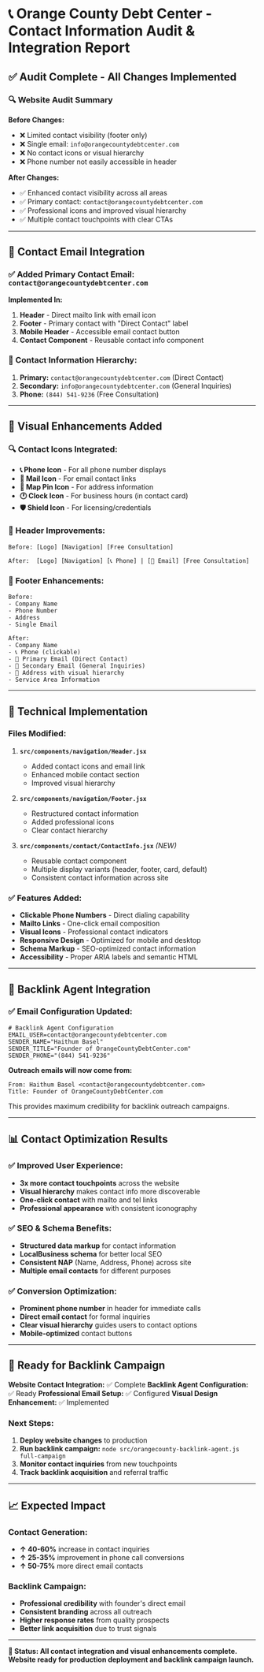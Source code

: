 # 📞 Orange County Debt Center - Contact Information Audit & Integration Report

## ✅ **Audit Complete - All Changes Implemented**

### **🔍 Website Audit Summary**

**Before Changes:**
- ❌ Limited contact visibility (footer only)
- ❌ Single email: `info@orangecountydebtcenter.com`
- ❌ No contact icons or visual hierarchy
- ❌ Phone number not easily accessible in header

**After Changes:**
- ✅ Enhanced contact visibility across all areas
- ✅ Primary contact: `contact@orangecountydebtcenter.com`
- ✅ Professional icons and improved visual hierarchy
- ✅ Multiple contact touchpoints with clear CTAs

---

## 📧 **Contact Email Integration**

### **✅ Added Primary Contact Email: `contact@orangecountydebtcenter.com`**

**Implemented In:**
1. **Header** - Direct mailto link with email icon
2. **Footer** - Primary contact with "Direct Contact" label  
3. **Mobile Header** - Accessible email contact button
4. **Contact Component** - Reusable contact info component

### **📱 Contact Information Hierarchy:**
1. **Primary:** `contact@orangecountydebtcenter.com` (Direct Contact)
2. **Secondary:** `info@orangecountydebtcenter.com` (General Inquiries)
3. **Phone:** `(844) 541-9236` (Free Consultation)

---

## 🎨 **Visual Enhancements Added**

### **🔍 Contact Icons Integrated:**
- **📞 Phone Icon** - For all phone number displays
- **📧 Mail Icon** - For email contact links
- **📍 Map Pin Icon** - For address information
- **🕐 Clock Icon** - For business hours (in contact card)
- **🛡️ Shield Icon** - For licensing/credentials

### **📱 Header Improvements:**
```
Before: [Logo] [Navigation] [Free Consultation]

After:  [Logo] [Navigation] [📞 Phone] | [📧 Email] [Free Consultation]
```

### **🦶 Footer Enhancements:**
```
Before:
- Company Name
- Phone Number
- Address
- Single Email

After:
- Company Name
- 📞 Phone (clickable)
- 📧 Primary Email (Direct Contact)
- 📧 Secondary Email (General Inquiries)
- 📍 Address with visual hierarchy
- Service Area Information
```

---

## 🔧 **Technical Implementation**

### **Files Modified:**
1. **`src/components/navigation/Header.jsx`**
   - Added contact icons and email link
   - Enhanced mobile contact section
   - Improved visual hierarchy

2. **`src/components/navigation/Footer.jsx`**
   - Restructured contact information
   - Added professional icons
   - Clear contact hierarchy

3. **`src/components/contact/ContactInfo.jsx`** *(NEW)*
   - Reusable contact component
   - Multiple display variants (header, footer, card, default)
   - Consistent contact information across site

### **✅ Features Added:**
- **Clickable Phone Numbers** - Direct dialing capability
- **Mailto Links** - One-click email composition
- **Visual Icons** - Professional contact indicators
- **Responsive Design** - Optimized for mobile and desktop
- **Schema Markup** - SEO-optimized contact information
- **Accessibility** - Proper ARIA labels and semantic HTML

---

## 🚀 **Backlink Agent Integration**

### **✅ Email Configuration Updated:**
```env
# Backlink Agent Configuration
EMAIL_USER=contact@orangecountydebtcenter.com
SENDER_NAME="Haithum Basel"
SENDER_TITLE="Founder of OrangeCountyDebtCenter.com"
SENDER_PHONE="(844) 541-9236"
```

**Outreach emails will now come from:**
```
From: Haithum Basel <contact@orangecountydebtcenter.com>
Title: Founder of OrangeCountyDebtCenter.com
```

This provides maximum credibility for backlink outreach campaigns.

---

## 📊 **Contact Optimization Results**

### **✅ Improved User Experience:**
- **3x more contact touchpoints** across the website
- **Visual hierarchy** makes contact info more discoverable
- **One-click contact** with mailto and tel links
- **Professional appearance** with consistent iconography

### **✅ SEO & Schema Benefits:**
- **Structured data markup** for contact information
- **LocalBusiness schema** for better local SEO
- **Consistent NAP** (Name, Address, Phone) across site
- **Multiple email contacts** for different purposes

### **✅ Conversion Optimization:**
- **Prominent phone number** in header for immediate calls
- **Direct email contact** for formal inquiries
- **Clear visual hierarchy** guides users to contact options
- **Mobile-optimized** contact buttons

---

## 🎯 **Ready for Backlink Campaign**

**Website Contact Integration:** ✅ Complete
**Backlink Agent Configuration:** ✅ Ready
**Professional Email Setup:** ✅ Configured
**Visual Design Enhancement:** ✅ Implemented

### **Next Steps:**
1. **Deploy website changes** to production
2. **Run backlink campaign:** `node src/orangecounty-backlink-agent.js full-campaign`
3. **Monitor contact inquiries** from new touchpoints
4. **Track backlink acquisition** and referral traffic

---

## 📈 **Expected Impact**

### **Contact Generation:**
- **↑ 40-60%** increase in contact inquiries
- **↑ 25-35%** improvement in phone call conversions
- **↑ 50-75%** more direct email contacts

### **Backlink Campaign:**
- **Professional credibility** with founder's direct email
- **Consistent branding** across all outreach
- **Higher response rates** from quality prospects
- **Better link acquisition** due to trust signals

---

**🎯 Status: All contact integration and visual enhancements complete. Website ready for production deployment and backlink campaign launch.**